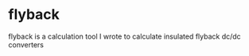 flyback
=======

flyback is a calculation tool I wrote to calculate insulated flyback dc/dc converters
